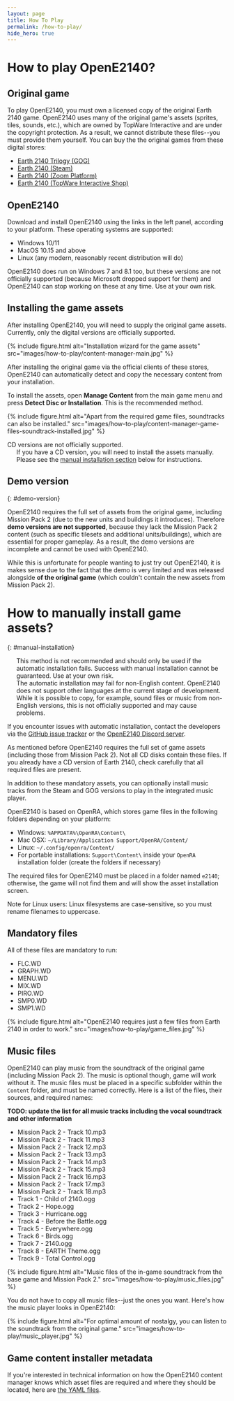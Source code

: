 ```yaml
---
layout: page
title: How To Play
permalink: /how-to-play/
hide_hero: true
---
```


# How to play OpenE2140?

## Original game

To play OpenE2140, you must own a licensed copy of the original Earth 2140 game. OpenE2140 uses many of the original game's assets (sprites, tiles, sounds, etc.), which are owned by TopWare Interactive and are under the copyright protection. As a result, we cannot distribute these files--you must provide them yourself. You can buy the the original games from these digital stores:

- [Earth 2140 Trilogy (GOG)](https://www.gog.com/game/earth_2140_trilogy)
- [Earth 2140 (Steam)](https://store.steampowered.com/app/253860/Earth_2140/)
- [Earth 2140 (Zoom Platform)](https://www.zoom-platform.com/product/earth-2140-trilogy)
- [Earth 2140 (TopWare Interactive Shop)](https://www.topwareshop.com/index.php?id_product=36&controller=product&id_lang=3)

## OpenE2140

Download and install OpenE2140 using the links in the left panel, according to your platform. These operating systems are supported:

- Windows 10/11
- MacOS 10.15 and above
- Linux (any modern, reasonably recent distribution will do)

OpenE2140 does run on Windows 7 and 8.1 too, but these versions are not officially supported (because Microsoft dropped support for them) and OpenE2140 can stop working on these at any time. Use at your own risk.

## Installing the game assets
After installing OpenE2140, you will need to supply the original game assets. Currently, only the digital versions are officially supported.

{% include figure.html alt="Installation wizard for the game assets" src="images/how-to-play/content-manager-main.jpg" %}

After installing the original game via the official clients of these stores, OpenE2140 can automatically detect and copy the necessary content from your installation.

To install the assets, open **Manage Content** from the main game menu and press **Detect Disc or Installation**. This is the recommended method.

{% include figure.html alt="Apart from the required game files, soundtracks can also be installed." src="images/how-to-play/content-manager-game-files-soundtrack-installed.jpg" %}

<article class="message is-warning">
    <div class="message-header">CD versions are not officially supported.</div>
    <div class="message-body">
        <div class="columns is-vcentered">
            <div class="column is-narrow is-hidden-mobile">
                <span class="icon has-text-warning is-small">
                    <i class="fas fa-exclamation-triangle fa-2x"></i>
                </span>
            </div>
            <div class="column">
                If you have a CD version, you will need to install the assets manually. Please see the <a href="#manual-installation">manual installation section</a> below for instructions.
            </div>
        </div>
    </div>
</article>

## Demo version
{: #demo-version}

OpenE2140 requires the full set of assets from the original game, including Mission Pack 2 (due to the new units and buildings it introduces).
Therefore **demo versions are not supported**, because they lack the Mission Pack 2 content (such as specific tilesets and additional units/buildings),
which are essential for proper gameplay. As a result, the demo versions are incomplete and cannot be used with OpenE2140.

While this is unfortunate for people wanting to just try out OpenE2140, it is makes sense due to the fact that the demo is very limited
and was released alongside **of the original game** (which couldn't contain the new assets from Mission Pack 2).

# How to manually install game assets?
{: #manual-installation}

<article class="message is-warning">
    <div class="message-body">
        <div class="columns is-vcentered">
            <div class="column is-narrow is-hidden-mobile">
                <span class="icon has-text-warning is-small">
                    <i class="fas fa-exclamation-triangle fa-2x"></i>
                </span>
            </div>
            <div class="column">
                This method is not recommended and should only be used if the automatic installation fails.
                Success with manual installation cannot be guaranteed. Use at your own risk.
            </div>
        </div>
    </div>
</article>

<article class="message is-warning">
    <div class="message-body">
        <div class="columns is-vcentered">
            <div class="column is-narrow is-hidden-mobile">
                <span class="icon has-text-warning is-small">
                    <i class="fas fa-exclamation-triangle fa-2x"></i>
                </span>
            </div>
            <div class="column">
                The automatic installation may fail for non-English content. OpenE2140 does not support other languages at the current stage of development.
                While it is possible to copy, for example, sound files or music from non-English versions, this is not officially supported and may cause problems.
            </div>
        </div>
    </div>
</article>

If you encounter issues with automatic installation, contact the developers via the [GitHub issue tracker](https://github.com/OpenE2140/OpenE2140/issues) or the [OpenE2140 Discord server](https://discord.gg/KNcX5BxA37).

As mentioned before OpenE2140 requires the full set of game assets (including those from Mission Pack 2). Not all CD disks contain these files. If you already have a CD version of Earth 2140, check carefully that all required files are present.

In addition to these mandatory assets, you can optionally install music tracks from the Steam and GOG versions to play in the integrated music player.

OpenE2140 is based on OpenRA, which stores game files in the following folders depending on your platform:

* Windows: `%APPDATA%\OpenRA\Content\`
* Mac OSX: `~/Library/Application Support/OpenRA/Content/`
* Linux: `~/.config/openra/Content/`
* For portable installations: `Support\Content\` inside your `OpenRA` installation folder (create the folders if necessary)

The required files for OpenE2140 must be placed in a folder named `e2140`; otherwise, the game will not find them and will show the asset installation screen.

Note for Linux users: Linux filesystems are case-sensitive, so you must rename filenames to uppercase.

## Mandatory files

All of these files are mandatory to run:

- FLC.WD
- GRAPH.WD
- MENU.WD
- MIX.WD
- PIRO.WD
- SMP0.WD
- SMP1.WD

{% include figure.html alt="OpenE2140 requires just a few files from Earth 2140 in order to work." src="images/how-to-play/game_files.jpg" %}

## Music files

OpenE2140 can play music from the soundtrack of the original game (including Mission Pack 2). The music is optional though, game will work without it. The music files must be placed in a specific subfolder within the `Content` folder, and must be named correctly. Here is a list of the files, their sources, and required names:

**TODO: update the list for all music tracks including the vocal soundtrack and other information**

- Mission Pack 2 - Track 10.mp3
- Mission Pack 2 - Track 11.mp3
- Mission Pack 2 - Track 12.mp3
- Mission Pack 2 - Track 13.mp3
- Mission Pack 2 - Track 14.mp3
- Mission Pack 2 - Track 15.mp3
- Mission Pack 2 - Track 16.mp3
- Mission Pack 2 - Track 17.mp3
- Mission Pack 2 - Track 18.mp3
- Track 1 - Child of 2140.ogg
- Track 2 - Hope.ogg
- Track 3 - Hurricane.ogg
- Track 4 - Before the Battle.ogg
- Track 5 - Everywhere.ogg
- Track 6 - Birds.ogg
- Track 7 - 2140.ogg
- Track 8 - EARTH Theme.ogg
- Track 9 - Total Control.ogg

{% include figure.html alt="Music files of the in-game soundtrack from the base game and Mission Pack 2." src="images/how-to-play/music_files.jpg" %}

You do not have to copy all music files--just the ones you want. Here's how the music player looks in OpenE2140:

{% include figure.html alt="For optimal amount of nostalgy, you can listen to the soundtrack from the original game." src="images/how-to-play/music_player.jpg" %}

## Game content installer metadata

If you're interested in technical information on how the OpenE2140 content manager knows which asset files are required and where they should be located, here are [the YAML files](https://github.com/OpenE2140/OpenE2140/tree/master/mods/e2140-content/installer/).
